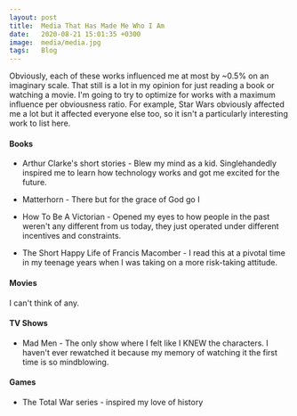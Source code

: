 ```yaml
---
layout: post
title:  Media That Has Made Me Who I Am
date:   2020-08-21 15:01:35 +0300
image:  media/media.jpg
tags:   Blog
---
```


Obviously, each of these works influenced me at most by ~0.5% on an imaginary scale. That still is a lot in my opinion for just reading a book or watching a movie. I'm going to try to optimize for works with a maximum influence per obviousness ratio. For example, Star Wars obviously affected me a lot but it affected everyone else too, so it isn't a particularly interesting work to list here.

#### Books

* Arthur Clarke's short stories - Blew my mind as a kid. Singlehandedly inspired me to learn how technology works and got me excited for the future.

* Matterhorn - There but for the grace of God go I

* How To Be A Victorian - Opened my eyes to how people in the past weren't any different from us today, they just operated under different incentives and constraints.

* The Short Happy Life of Francis Macomber - I read this at a pivotal time in my teenage years when I was taking on a more risk-taking attitude.

#### Movies

I can't think of any.

#### TV Shows

* Mad Men - The only show where I felt like I KNEW the characters. I haven't ever rewatched it because my memory of watching it the first time is so mindblowing.

#### Games

* The Total War series - inspired my love of history

